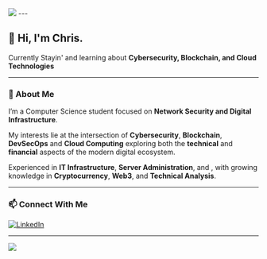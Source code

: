 <img src="https://encrypted-tbn0.gstatic.com/images?q=tbn:ANd9GcSb3fuflH47LAQHbtI0m79cif3ysL_v2PQLLQ&s"/>
---

## 👋 Hi, I'm Chris.

Currently Stayin' and learning about **Cybersecurity, Blockchain, and Cloud Technologies**

---

### 🚀 About Me
I’m a Computer Science student focused on **Network Security and Digital Infrastructure**.  

My interests lie at the intersection of **Cybersecurity**, **Blockchain**, **DevSecOps** and **Cloud Computing** exploring both the **technical** and **financial** aspects of the modern digital ecosystem.

Experienced in **IT Infrastructure**, **Server Administration**, and , with growing knowledge in **Cryptocurrency**, **Web3**, and **Technical Analysis**.  


---

### 📫 Connect With Me
[![LinkedIn](https://img.shields.io/badge/LinkedIn-0077B5?style=for-the-badge&logo=linkedin&logoColor=white)](https://www.linkedin.com/in/christianjodiwisnuwardana/) 

---


<img src="[https://encrypted-tbn0.gstatic.com/images?q=tbn:ANd9GcSb3fuflH47LAQHbtI0m79cif3ysL_v2PQLLQ](https://i.makeagif.com/media/3-15-2021/xhf0FM.gif)&s"/>
